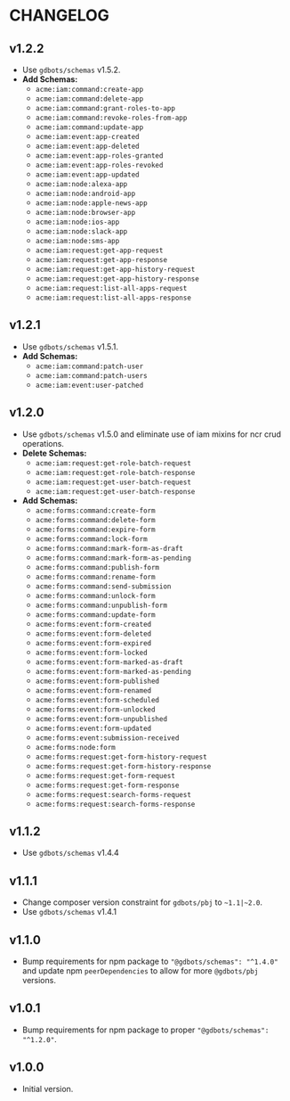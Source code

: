 # CHANGELOG


## v1.2.2
* Use `gdbots/schemas` v1.5.2.
* __Add Schemas:__
  * `acme:iam:command:create-app`
  * `acme:iam:command:delete-app`
  * `acme:iam:command:grant-roles-to-app`
  * `acme:iam:command:revoke-roles-from-app`
  * `acme:iam:command:update-app`
  * `acme:iam:event:app-created`
  * `acme:iam:event:app-deleted`
  * `acme:iam:event:app-roles-granted`
  * `acme:iam:event:app-roles-revoked`
  * `acme:iam:event:app-updated`
  * `acme:iam:node:alexa-app`
  * `acme:iam:node:android-app`
  * `acme:iam:node:apple-news-app`
  * `acme:iam:node:browser-app`
  * `acme:iam:node:ios-app`
  * `acme:iam:node:slack-app`
  * `acme:iam:node:sms-app`
  * `acme:iam:request:get-app-request`
  * `acme:iam:request:get-app-response`
  * `acme:iam:request:get-app-history-request`
  * `acme:iam:request:get-app-history-response`
  * `acme:iam:request:list-all-apps-request`
  * `acme:iam:request:list-all-apps-response`


## v1.2.1
* Use `gdbots/schemas` v1.5.1.
* __Add Schemas:__
  * `acme:iam:command:patch-user`
  * `acme:iam:command:patch-users`
  * `acme:iam:event:user-patched`


## v1.2.0
* Use `gdbots/schemas` v1.5.0 and eliminate use of iam mixins for ncr crud operations.
* __Delete Schemas:__
  * `acme:iam:request:get-role-batch-request`
  * `acme:iam:request:get-role-batch-response`
  * `acme:iam:request:get-user-batch-request`
  * `acme:iam:request:get-user-batch-response`
* __Add Schemas:__
  * `acme:forms:command:create-form`
  * `acme:forms:command:delete-form`
  * `acme:forms:command:expire-form`
  * `acme:forms:command:lock-form`
  * `acme:forms:command:mark-form-as-draft`
  * `acme:forms:command:mark-form-as-pending`
  * `acme:forms:command:publish-form`
  * `acme:forms:command:rename-form`
  * `acme:forms:command:send-submission`
  * `acme:forms:command:unlock-form`
  * `acme:forms:command:unpublish-form`
  * `acme:forms:command:update-form`
  * `acme:forms:event:form-created`
  * `acme:forms:event:form-deleted`
  * `acme:forms:event:form-expired`
  * `acme:forms:event:form-locked`
  * `acme:forms:event:form-marked-as-draft`
  * `acme:forms:event:form-marked-as-pending`
  * `acme:forms:event:form-published`
  * `acme:forms:event:form-renamed`
  * `acme:forms:event:form-scheduled`
  * `acme:forms:event:form-unlocked`
  * `acme:forms:event:form-unpublished`
  * `acme:forms:event:form-updated`
  * `acme:forms:event:submission-received`
  * `acme:forms:node:form`
  * `acme:forms:request:get-form-history-request`
  * `acme:forms:request:get-form-history-response`
  * `acme:forms:request:get-form-request`
  * `acme:forms:request:get-form-response`
  * `acme:forms:request:search-forms-request`
  * `acme:forms:request:search-forms-response`


## v1.1.2
* Use `gdbots/schemas` v1.4.4


## v1.1.1
* Change composer version constraint for `gdbots/pbj` to `~1.1|~2.0`.
* Use `gdbots/schemas` v1.4.1


## v1.1.0
* Bump requirements for npm package to `"@gdbots/schemas": "^1.4.0"` and
  update npm `peerDependencies` to allow for more `@gdbots/pbj` versions.


## v1.0.1
* Bump requirements for npm package to proper `"@gdbots/schemas": "^1.2.0"`.


## v1.0.0
* Initial version.
